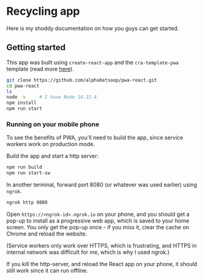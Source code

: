 # Recycling app

Here is my shoddy documentation on how you guys can get started.

## Getting started

This app was built using `create-react-app` and the `cra-template-pwa` template (read more [here](https://create-react-app.dev/docs/making-a-progressive-web-app)).

```bash
git clone https://github.com/alphabetsoop/pwa-react.git
cd pwa-react
ls
node -v     # I have Node 14.15.4
npm install
npm run start
```

### Running on your mobile phone

To see the benefits of PWA, you'll need to build the app, since service workers work on production mode.

Build the app and start a http server:
```bash
npm run build 
npm run start-sw
```

In another terminal, forward port 8080 (or whatever was used earlier) using `ngrok`.
```bash 
ngrok http 8080
```

Open `https://<ngrok-id>.ngrok.io` on your phone, and you should get a pop-up to install as a progressive web app, which is saved to your home screen. You only get the pop-up once - if you miss it, clear the cache on Chrome and reload the website. 

(Service workers only work over HTTPS, which is frustrating, and HTTPS in internal network was difficult for me, which is why I used ngrok.)

If you kill the http-server, and reload the React app on your phone, it should still work since it can run offline.

